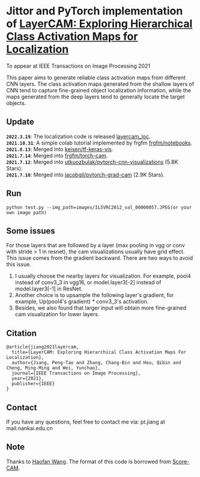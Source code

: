 # Jittor and PyTorch implementation of [LayerCAM: Exploring Hierarchical Class Activation Maps for Localization](http://mftp.mmcheng.net/Papers/21TIP_LayerCAM.pdf)

To appear at IEEE Transactions on Image Processing 2021  

This paper aims to generate reliable class activation maps from different CNN layers. The class activation maps generated from the shallow layers of CNN tend to capture fine-grained object localization information, while the maps generated from the deep layers tend to generally locate the target objects. 

## Update

**`2022.3.19`**: The localization code is released [layercam_loc](https://github.com/PengtaoJiang/layercam_loc).  
**`2021.10.31`**: A simple colab tutorial implemented by frgfm [frgfm/notebooks](https://github.com/frgfm/notebooks).  
**`2021.8.13`**: Merged into [keisen/tf-keras-vis](https://github.com/keisen/tf-keras-vis).  
**`2021.7.14`**: Merged into [frgfm/torch-cam](https://github.com/frgfm/torch-cam).  
**`2021.7.12`**: Merged into [utkuozbulak/pytorch-cnn-visualizations](https://github.com/utkuozbulak/pytorch-cnn-visualizations) (5.8K Stars).  
**`2021.7.10`**: Merged into [jacobgil/pytorch-grad-cam](https://github.com/jacobgil/pytorch-grad-cam) (2.9K Stars).


## Run 

```
python test.py --img_path=images/ILSVRC2012_val_00000057.JPEG(or your own image path)
```

## Some issues

For those layers that are followed by a layer (max pooling in vgg or conv with stride > 1 in resnet), the cam visualizations usually have grid effect. 
This issue comes from the gradient backward. There are two ways to avoid this issue.   
1. I usually choose the nearby layers for visualization. For example, pool4 instead of conv3_3 in vgg16, or model.layer3[-2] instead of model.layer3[-1] in ResNet. 
2. Another choice is to upsample the following layer's gradient, for example, Up(pool4's gradient) * conv3_3's activation. 
3. Besides, we also found that larger input will obtain more fine-grained cam visualization for lower layers.

## Citation
```
@article{jiang2021layercam,
  title={LayerCAM: Exploring Hierarchical Class Activation Maps For Localization},
  author={Jiang, Peng-Tao and Zhang, Chang-Bin and Hou, Qibin and Cheng, Ming-Ming and Wei, Yunchao},
  journal={IEEE Transactions on Image Processing},
  year={2021},
  publisher={IEEE}
}
```

## Contact
If you have any questions, feel free to contact me via: pt.jiang at mail.nankai.edu.cn

## Note
Thanks to [Haofan Wang](https://github.com/haofanwang/Score-CAM). The format of this code is borrowed from [Score-CAM](https://github.com/haofanwang/Score-CAM).
